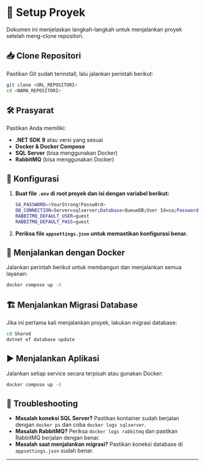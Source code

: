 # 🚀 Setup Proyek

Dokumen ini menjelaskan langkah-langkah untuk menjalankan proyek setelah meng-clone repositori.

## 📥 Clone Repositori
Pastikan Git sudah terinstall, lalu jalankan perintah berikut:
```sh
git clone <URL_REPOSITORI>
cd <NAMA_REPOSITORI>
```

## 🛠️ Prasyarat
Pastikan Anda memiliki:
- **.NET SDK 9** atau versi yang sesuai
- **Docker & Docker Compose**
- **SQL Server** (bisa menggunakan Docker)
- **RabbitMQ** (bisa menggunakan Docker)

## 📂 Konfigurasi
1. **Buat file `.env` di root proyek dan isi dengan variabel berikut:**
   ```sh
   SA_PASSWORD=<YourStrong!Passw0rd>
   DB_CONNECTION=Server=sqlserver;Database=QueueDB;User Id=sa;Password=<YourStrong!Passw0rd>;TrustServerCertificate=Yes
   RABBITMQ_DEFAULT_USER=guest
   RABBITMQ_DEFAULT_PASS=guest
   ```
2. **Periksa file `appsettings.json` untuk memastikan konfigurasi benar.**

## 🐳 Menjalankan dengan Docker
Jalankan perintah berikut untuk membangun dan menjalankan semua layanan:
```sh
docker compose up -d
```

## 🏗️ Menjalankan Migrasi Database
Jika ini pertama kali menjalankan proyek, lakukan migrasi database:
```sh
cd Shared
dotnet ef database update
```

## ▶️ Menjalankan Aplikasi
Jalankan setiap service secara terpisah atau gunakan Docker:
```sh
docker compose up -d
```

## 🔧 Troubleshooting
- **Masalah koneksi SQL Server?** Pastikan kontainer sudah berjalan dengan `docker ps` dan coba `docker logs sqlserver`.
- **Masalah RabbitMQ?** Periksa `docker logs rabbitmq` dan pastikan RabbitMQ berjalan dengan benar.
- **Masalah saat menjalankan migrasi?** Pastikan koneksi database di `appsettings.json` sudah benar.

---


